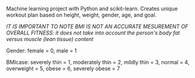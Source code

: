 Machine learning project with Python and scikit-learn. Creates unique workout plan based on height, weight, gender, age, and goal.

*IT IS IMPORTANT TO NOTE BMI IS NOT AN ACCURATE MESUREMENT OF OVERALL FITNESS: it does not take into account the person's body fat versus muscle (lean tissue) content*

Gender: female = 0, male = 1

BMIcase: severely thin = 1, moderately thin = 2, mildly thin = 3, normal = 4, overweight = 5, obese = 6, severely obese = 7
